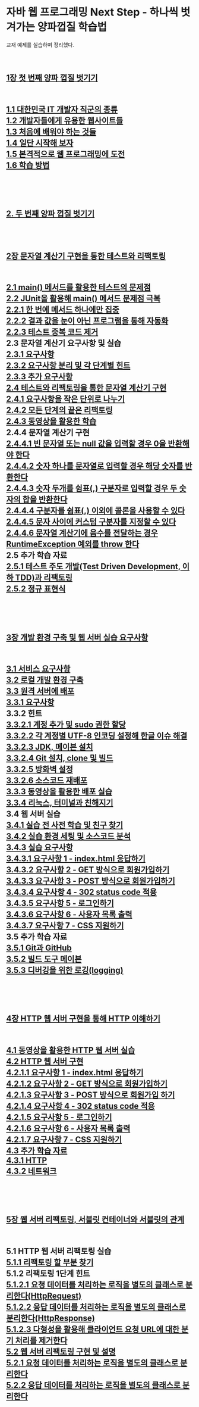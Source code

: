 # 자바 웹 프로그래밍 Next Step - 하나씩 벗겨가는 양파껍질 학습법
교재 예제를 실습하며 정리했다.<br/><br/><br/>

<h2><a href="https://stbhg5.tistory.com/358" >1장 첫 번째 양파 껍질 벗기기</a><h2/><br/>
    <a href="https://stbhg5.tistory.com/359" >1.1 대한민국 IT 개발자 직군의 종류</a><br/>
    <a href="https://stbhg5.tistory.com/360?category=1084596" >1.2 개발자들에게 유용한 웹사이트들</a><br/>
    <a href="https://stbhg5.tistory.com/361" >1.3 처음에 배워야 하는 것들</a><br/>
    <a href="https://stbhg5.tistory.com/362" >1.4 일단 시작해 보자</a><br/>
    <a href="https://stbhg5.tistory.com/363" >1.5 본격적으로 웹 프로그래밍에 도전</a><br/>
    <a href="https://stbhg5.tistory.com/364" >1.6 학습 방법</a><br/>

<br/><br/>

<h2><a href="https://stbhg5.tistory.com/365" >2. 두 번째 양파 껍질 벗기기</a><h2/><br/>

<h2><a href="https://stbhg5.tistory.com/366" >2장 문자열 계산기 구현을 통한 테스트와 리팩토링</a><h2/><br/>
    <a href="https://stbhg5.tistory.com/367" >2.1 main() 메서드를 활용한 테스트의 문제점</a><br/>
    <a href="https://stbhg5.tistory.com/368" >2.2 JUnit을 활용해 main() 메서드 문제점 극복</a><br/>
    <a href="https://stbhg5.tistory.com/369" >2.2.1 한 번에 메서드 하나에만 집중</a><br/>
    <a href="https://stbhg5.tistory.com/370" >2.2.2 결과 값을 눈이 아닌 프로그램을 통해 자동화</a><br/>
    <a href="https://stbhg5.tistory.com/431" >2.2.3 테스트 중복 코드 제거</a><br/>
    2.3 문자열 계산기 요구사항 및 실습<br/>
    <a href="https://stbhg5.tistory.com/432" >2.3.1 요구사항</a><br/>
    <a href="https://stbhg5.tistory.com/433" >2.3.2 요구사항 분리 및 각 단계별 힌트</a><br/>
    <a href="https://stbhg5.tistory.com/434" >2.3.3 추가 요구사항</a><br/>
    <a href="https://stbhg5.tistory.com/435" >2.4 테스트와 리팩토링을 통한 문자열 계산기 구현</a><br/>
    <a href="https://stbhg5.tistory.com/436" >2.4.1 요구사항을 작은 단위로 나누기</a><br/>
    <a href="https://stbhg5.tistory.com/437" >2.4.2 모든 단계의 끝은 리팩토링</a><br/>
    <a href="https://stbhg5.tistory.com/438" >2.4.3 동영상을 활용한 학습</a><br/>
    2.4.4 문자열 계산기 구현<br/>
    <a href="https://stbhg5.tistory.com/439" >2.4.4.1 빈 문자열 또는 null 값을 입력할 경우 0을 반환해야 한다</a><br/>
    <a href="https://stbhg5.tistory.com/440" >2.4.4.2 숫자 하나를 문자열로 입력할 경우 해당 숫자를 반환한다</a><br/>
    <a href="https://stbhg5.tistory.com/441" >2.4.4.3 숫자 두개를 쉼표(,) 구분자로 입력할 경우 두 숫자의 합을 반환한다</a><br/>
    <a href="https://stbhg5.tistory.com/442" >2.4.4.4 구분자를 쉼표(,) 이외에 콜론을 사용할 수 있다</a><br/>
    <a href="https://stbhg5.tistory.com/443" >2.4.4.5 문자 사이에 커스텀 구분자를 지정할 수 있다</a><br/>
    <a href="https://stbhg5.tistory.com/444" >2.4.4.6 문자열 계산기에 음수를 전달하는 경우 RuntimeException 예외를 throw 한다</a><br/>
    2.5 추가 학습 자료<br/>
    <a href="https://stbhg5.tistory.com/445" >2.5.1 테스트 주도 개발(Test Driven Development, 이하 TDD)과 리팩토링</a><br/>
    <a href="https://stbhg5.tistory.com/446" >2.5.2 정규 표현식</a><br/>

<br/><br/>

<h2><a href="https://stbhg5.tistory.com/447" >3장 개발 환경 구축 및 웹 서버 실습 요구사항</a><h2/><br/>
    <a href="https://stbhg5.tistory.com/448" >3.1 서비스 요구사항</a><br/>
    <a href="https://stbhg5.tistory.com/449" >3.2 로컬 개발 환경 구축</a><br/>
    <a href="https://stbhg5.tistory.com/450" >3.3 원격 서버에 배포</a><br/>
    <a href="https://stbhg5.tistory.com/451" >3.3.1 요구사항</a><br/>
    3.3.2 힌트<br/>
    <a href="https://stbhg5.tistory.com/452" >3.3.2.1 계정 추가 및 sudo 권한 할당</a><br/>
    <a href="https://stbhg5.tistory.com/453" >3.3.2.2 각 계정별 UTF-8 인코딩 설정해 한글 이슈 해결</a><br/>
    <a href="https://stbhg5.tistory.com/454" >3.3.2.3 JDK, 메이븐 설치</a><br/>
    <a href="https://stbhg5.tistory.com/455" >3.3.2.4 Git 설치, clone 및 빌드</a><br/>
    <a href="https://stbhg5.tistory.com/456" >3.3.2.5 방화벽 설정</a><br/>
    <a href="https://stbhg5.tistory.com/457" >3.3.2.6 소스코드 재배포</a><br/>
    <a href="https://stbhg5.tistory.com/458" >3.3.3 동영상을 활용한 배포 실습</a><br/>
    <a href="https://stbhg5.tistory.com/459" >3.3.4 리눅스, 터미널과 친해지기</a><br/>
    3.4 웹 서버 실습<br/>
    <a href="https://stbhg5.tistory.com/460" >3.4.1 실습 전 사전 학습 및 친구 찾기</a><br/>
    <a href="https://stbhg5.tistory.com/461" >3.4.2 실습 환경 세팅 및 소스코드 분석</a><br/>
    <a href="https://stbhg5.tistory.com/462" >3.4.3 실습 요구사항</a><br/>
    <a href="https://stbhg5.tistory.com/463" >3.4.3.1 요구사항 1 - index.html 응답하기</a><br/>
    <a href="https://stbhg5.tistory.com/464" >3.4.3.2 요구사항 2 - GET 방식으로 회원가입하기</a><br/>
    <a href="https://stbhg5.tistory.com/465" >3.4.3.3 요구사항 3 - POST 방식으로 회원가입하기</a><br/>
    <a href="https://stbhg5.tistory.com/466" >3.4.3.4 요구사항 4 - 302 status code 적용</a><br/>
    <a href="https://stbhg5.tistory.com/467" >3.4.3.5 요구사항 5 - 로그인하기</a><br/>
    <a href="https://stbhg5.tistory.com/468" >3.4.3.6 요구사항 6 - 사용자 목록 출력</a><br/>
    <a href="https://stbhg5.tistory.com/469" >3.4.3.7 요구사항 7 - CSS 지원하기</a><br/>
    3.5 추가 학습 자료<br/>
    <a href="https://stbhg5.tistory.com/470" >3.5.1 Git과 GitHub</a><br/>
    <a href="https://stbhg5.tistory.com/471" >3.5.2 빌드 도구 메이븐</a><br/>
    <a href="https://stbhg5.tistory.com/472" >3.5.3 디버깅을 위한 로깅(logging)</a><br/>

<br/><br/>

<h2><a href="https://stbhg5.tistory.com/473" >4장 HTTP 웹 서버 구현을 통해 HTTP 이해하기</a><h2/><br/>
    <a href="https://stbhg5.tistory.com/474" >4.1 동영상을 활용한 HTTP 웹 서버 실습</a><br/>
    <a href="https://stbhg5.tistory.com/475" >4.2 HTTP 웹 서버 구현</a><br/>
    <a href="https://stbhg5.tistory.com/476" >4.2.1.1 요구사항 1 - index.html 응답하기</a><br/>
    <a href="https://stbhg5.tistory.com/477" >4.2.1.2 요구사항 2 - GET 방식으로 회원가입하기</a><br/>
    <a href="https://stbhg5.tistory.com/478" >4.2.1.3 요구사항 3 - POST 방식으로 회원가입 하기</a><br/>
    <a href="https://stbhg5.tistory.com/479" >4.2.1.4 요구사항 4 - 302 status code 적용</a><br/>
    <a href="https://stbhg5.tistory.com/480" >4.2.1.5 요구사항 5 - 로그인하기</a><br/>
    <a href="https://stbhg5.tistory.com/481" >4.2.1.6 요구사항 6 - 사용자 목록 출력</a><br/>
    <a href="https://stbhg5.tistory.com/482" >4.2.1.7 요구사항 7 - CSS 지원하기</a><br/>
    <a href="https://stbhg5.tistory.com/483" >4.3 추가 학습 자료</a><br/>
    <a href="https://stbhg5.tistory.com/484" >4.3.1 HTTP</a><br/>
    <a href="https://stbhg5.tistory.com/485" >4.3.2 네트워크</a><br/>
    
<br/><br/>

<h2><a href="https://stbhg5.tistory.com/486" >5장 웹 서버 리팩토링, 서블릿 컨테이너와 서블릿의 관계</a><h2/><br/>
    5.1 HTTP 웹 서버 리팩토링 실습<br/>
    <a href="https://stbhg5.tistory.com/487" >5.1.1 리팩토링 할 부분 찾기</a><br/>
    5.1.2 리팩토링 1단계 힌트<br/>
    <a href="https://stbhg5.tistory.com/488" >5.1.2.1 요청 데이터를 처리하는 로직을 별도의 클래스로 분리한다(HttpRequest)</a><br/>
    <a href="https://stbhg5.tistory.com/489" >5.1.2.2 응답 데이터를 처리하는 로직을 별도의 클래스로 분리한다(HttpResponse)</a><br/>
    <a href="https://stbhg5.tistory.com/490" >5.1.2.3 다형성을 활용해 클라이언트 요청 URL에 대한 분기 처리를 제거한다</a><br/>
    <a href="https://stbhg5.tistory.com/491" >5.2 웹 서버 리팩토링 구현 및 설명</a><br/>
    <a href="https://stbhg5.tistory.com/492" >5.2.1 요청 데이터를 처리하는 로직을 별도의 클래스로 분리한다</a><br/>
    <a href="https://stbhg5.tistory.com/493" >5.2.2 응답 데이터를 처리하는 로직을 별도의 클래스로 분리한다</a><br/>

<br/><br/>


